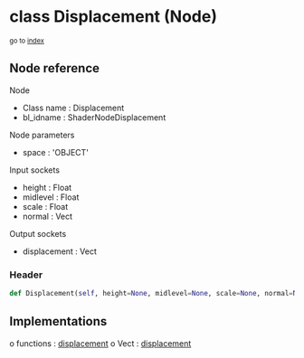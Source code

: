 # class Displacement (Node)

<sub>go to [index](/docs/index.md)</sub>

## Node reference

Node
 - Class name : Displacement
 - bl_idname : ShaderNodeDisplacement

Node parameters
 - space : 'OBJECT'

Input sockets
 - height : Float
 - midlevel : Float
 - scale : Float
 - normal : Vect

Output sockets
 - displacement : Vect

### Header

``` python
def Displacement(self, height=None, midlevel=None, scale=None, normal=None, space='OBJECT', node_label=None, node_color=None):
```

## Implementations

o functions : [displacement](/docs/Shader_classes/displacement.md)
o Vect : [displacement](/docs/Shader_classes/Vect.md#displacement) 

